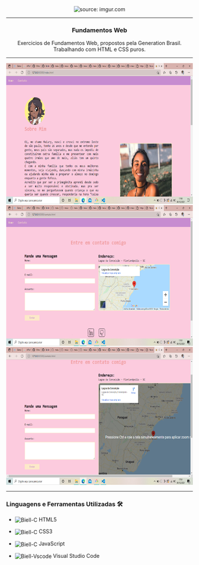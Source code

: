 <div align = "center">
  <img width="350px" src="https://i.imgur.com/s1STZZw.png" title="source: imgur.com"/>
  <hr>
  <h3>
  <b>Fundamentos Web</b></br>
</div>
<div align = "center">
  <p>Exercicios de Fundamentos Web, propostos pela Generation Brasil. <br>
    Trabalhando com HTML e CSS puros.
  </p>
</div>

<div align = "center">
   <hr>
  <img height="380" src="https://github.com/maiurysousa/generation-fundamentos-web/blob/main/assets/img/2021-12-04.png?raw=true"/>
  <img height="380" src="https://github.com/maiurysousa/generation-fundamentos-web/blob/main/assets/img/2021-12-04%20(1).png?raw=true"/>
  <img height="372" src="https://github.com/maiurysousa/generation-fundamentos-web/blob/main/assets/img/2021-12-04%20(2).png?raw=true"/>
</div>
  

<hr>

### **Linguagens e Ferramentas Utilizadas** 🛠

- <img align="center" alt="Biell-C" height="25" width="35" src="https://cdn.jsdelivr.net/gh/devicons/devicon/icons/html5/html5-original.svg"/> HTML5
- <img align="center" alt="Biell-C" height="25" width="35" src="https://cdn.jsdelivr.net/gh/devicons/devicon/icons/css3/css3-original.svg"/> CSS3
- <img align="center" alt="Biell-C" height="25" width="35" src="https://cdn.jsdelivr.net/gh/devicons/devicon/icons/javascript/javascript-original.svg"/> JavaScript

- <img align="center" alt="Biell-Vscode" height="25" width="35" src="https://cdn.jsdelivr.net/gh/devicons/devicon/icons/vscode/vscode-original.svg"/> Visual Studio Code
